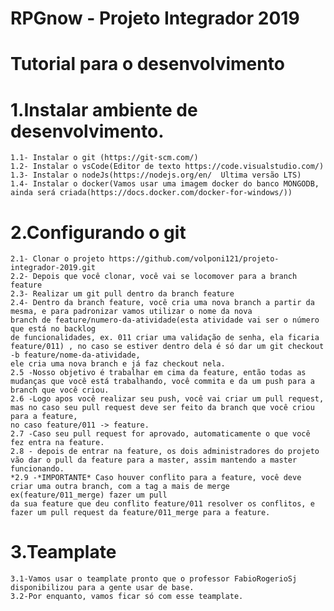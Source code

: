 # RPGnow - Projeto Integrador 2019

# Tutorial para o desenvolvimento

# 1.Instalar ambiente de desenvolvimento.
    1.1- Instalar o git (https://git-scm.com/)
    1.2- Instalar o vsCode(Editor de texto https://code.visualstudio.com/)
    1.3- Instalar o nodeJs(https://nodejs.org/en/  Ultima versão LTS)
    1.4- Instalar o docker(Vamos usar uma imagem docker do banco MONGODB, ainda será criada(https://docs.docker.com/docker-for-windows/))
  
  
# 2.Configurando o git
    2.1- Clonar o projeto https://github.com/volponi121/projeto-integrador-2019.git 
    2.2- Depois que você clonar, você vai se locomover para a branch feature
    2.3- Realizar um git pull dentro da branch feature
    2.4- Dentro da branch feature, você cria uma nova branch a partir da mesma, e para padronizar vamos utilizar o nome da nova             branch de feature/numero-da-atividade(esta atividade vai ser o número que está no backlog 
    de funcionalidades, ex. 011 criar uma validação de senha, ela ficaria feature/011) , no caso se estiver dentro dela é só dar um git checkout -b feature/nome-da-atividade,
    ele cria uma nova branch e já faz checkout nela.
    2.5 -Nosso objetivo é trabalhar em cima da feature, então todas as mudanças que você está trabalhando, você commita e da um push para a branch que você criou.
    2.6 -Logo apos você realizar seu push, você vai criar um pull request, mas no caso seu pull request deve ser feito da branch que você criou para a feature, 
    no caso feature/011 -> feature.
    2.7 -Caso seu pull request for aprovado, automaticamente o que você fez entra na feature.
    2.8 - depois de entrar na feature, os dois administradores do projeto vão dar o pull da feature para a master, assim mantendo a master funcionando.
    *2.9 -*IMPORTANTE* Caso houver conflito para a feature, você deve criar uma outra branch, com a tag a mais de merge ex(feature/011_merge) fazer um pull 
    da sua feature que deu conflito feature/011 resolver os conflitos, e fazer um pull request da feature/011_merge para a feature.

# 3.Teamplate
    3.1-Vamos usar o teamplate pronto que o professor FabioRogerioSj disponibilizou para a gente usar de base.
    3.2-Por enquanto, vamos ficar só com esse teamplate.


